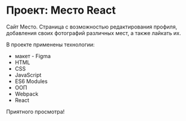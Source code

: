 # Проект: Место React

Сайт Место.
Страница с возможностью редактирования профиля, добавления своих фотографий различных мест, а также лайкать их.

В проекте применены технологии:
* макет - Figma
* HTML
* CSS
* JavaScript
* ES6 Modules
* ООП
* Webpack
* React


Приятного просмотра!